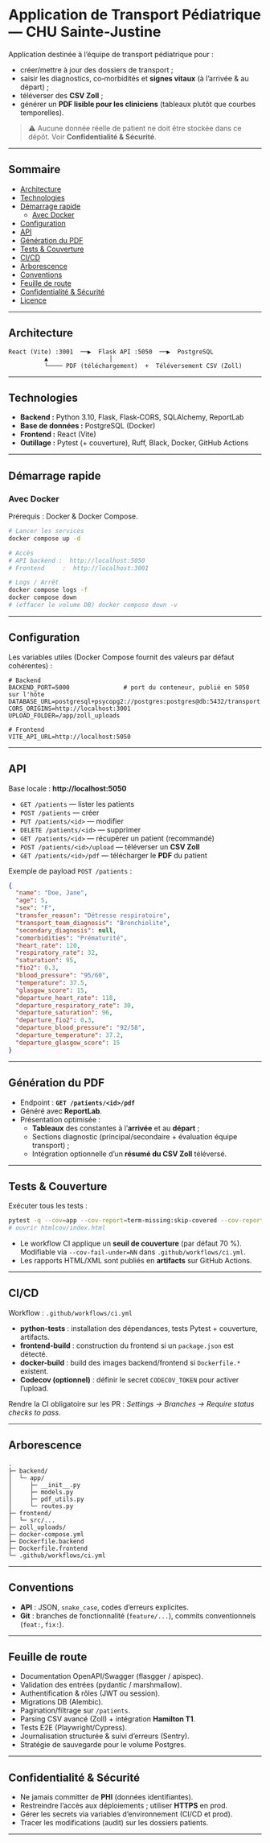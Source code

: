 # Application de Transport Pédiatrique — CHU Sainte‑Justine

Application destinée à l’équipe de transport pédiatrique pour :
- créer/mettre à jour des dossiers de transport ;
- saisir les diagnostics, co‑morbidités et **signes vitaux** (à l’arrivée & au départ) ;
- téléverser des **CSV Zoll** ;
- générer un **PDF lisible pour les cliniciens** (tableaux plutôt que courbes temporelles).

> ⚠️ Aucune donnée réelle de patient ne doit être stockée dans ce dépôt. Voir **Confidentialité & Sécurité**.

---

## Sommaire
- [Architecture](#architecture)
- [Technologies](#technologies)
- [Démarrage rapide](#démarrage-rapide)
  - [Avec Docker](#avec-docker)
- [Configuration](#configuration)
- [API](#api)
- [Génération du PDF](#génération-du-pdf)
- [Tests & Couverture](#tests--couverture)
- [CI/CD](#cicd)
- [Arborescence](#arborescence)
- [Conventions](#conventions)
- [Feuille de route](#feuille-de-route)
- [Confidentialité & Sécurité](#confidentialité--sécurité)
- [Licence](#licence)

---

## Architecture
```
React (Vite) :3001  ──▶  Flask API :5050  ──▶  PostgreSQL
          ▲                 │
          └──── PDF (téléchargement)  +  Téléversement CSV (Zoll)
```

---

## Technologies
- **Backend :** Python 3.10, Flask, Flask‑CORS, SQLAlchemy, ReportLab  
- **Base de données :** PostgreSQL (Docker)  
- **Frontend :** React (Vite)  
- **Outillage :** Pytest (+ couverture), Ruff, Black, Docker, GitHub Actions

---

## Démarrage rapide

### Avec Docker
Prérequis : Docker & Docker Compose.

```bash
# Lancer les services
docker compose up -d

# Accès
# API backend :  http://localhost:5050
# Frontend     :  http://localhost:3001

# Logs / Arrêt
docker compose logs -f
docker compose down
# (effacer le volume DB) docker compose down -v
```
---

## Configuration
Les variables utiles (Docker Compose fournit des valeurs par défaut cohérentes) :

```
# Backend
BACKEND_PORT=5000               # port du conteneur, publié en 5050 sur l'hôte
DATABASE_URL=postgresql+psycopg2://postgres:postgres@db:5432/transport
CORS_ORIGINS=http://localhost:3001
UPLOAD_FOLDER=/app/zoll_uploads

# Frontend
VITE_API_URL=http://localhost:5050
```
---

## API
Base locale : **http://localhost:5050**

- `GET /patients` — lister les patients  
- `POST /patients` — créer  
- `PUT /patients/<id>` — modifier  
- `DELETE /patients/<id>` — supprimer  
- `GET /patients/<id>` — récupérer un patient (recommandé)  
- `POST /patients/<id>/upload` — téléverser un **CSV Zoll**  
- `GET /patients/<id>/pdf` — télécharger le **PDF** du patient

Exemple de payload `POST /patients` :
```json
{
  "name": "Doe, Jane",
  "age": 5,
  "sex": "F",
  "transfer_reason": "Détresse respiratoire",
  "transport_team_diagnosis": "Bronchiolite",
  "secondary_diagnosis": null,
  "comorbidities": "Prématurité",
  "heart_rate": 120,
  "respiratory_rate": 32,
  "saturation": 95,
  "fio2": 0.3,
  "blood_pressure": "95/60",
  "temperature": 37.5,
  "glasgow_score": 15,
  "departure_heart_rate": 118,
  "departure_respiratory_rate": 30,
  "departure_saturation": 96,
  "departure_fio2": 0.3,
  "departure_blood_pressure": "92/58",
  "departure_temperature": 37.2,
  "departure_glasgow_score": 15
}
```

---

## Génération du PDF
- Endpoint : **`GET /patients/<id>/pdf`**  
- Généré avec **ReportLab**.  
- Présentation optimisée :  
  - **Tableaux** des constantes à l’**arrivée** et au **départ** ;  
  - Sections diagnostic (principal/secondaire + évaluation équipe transport) ;  
  - Intégration optionnelle d’un **résumé du CSV Zoll** téléversé.

---

## Tests & Couverture
Exécuter tous les tests :
```bash
pytest -q --cov=app --cov-report=term-missing:skip-covered --cov-report=html
# ouvrir htmlcov/index.html
```

- Le workflow CI applique un **seuil de couverture** (par défaut 70 %). Modifiable via `--cov-fail-under=NN` dans `.github/workflows/ci.yml`.  
- Les rapports HTML/XML sont publiés en **artifacts** sur GitHub Actions.

---

## CI/CD
Workflow : `.github/workflows/ci.yml`
- **python-tests** : installation des dépendances, tests Pytest + couverture, artifacts.  
- **frontend-build** : construction du frontend si un `package.json` est détecté.  
- **docker-build** : build des images backend/frontend si `Dockerfile.*` existent.  
- **Codecov (optionnel)** : définir le secret `CODECOV_TOKEN` pour activer l’upload.

Rendre la CI obligatoire sur les PR : *Settings → Branches → Require status checks to pass*.

---

## Arborescence
```
.
├─ backend/
│  └─ app/
│     ├─ __init__.py
│     ├─ models.py
│     ├─ pdf_utils.py
│     └─ routes.py
├─ frontend/
│  └─ src/...
├─ zoll_uploads/
├─ docker-compose.yml
├─ Dockerfile.backend
├─ Dockerfile.frontend
└─ .github/workflows/ci.yml
```

---

## Conventions
- **API** : JSON, `snake_case`, codes d’erreurs explicites.  
- **Git** : branches de fonctionnalité (`feature/...`), commits conventionnels (`feat:`, `fix:`).

---

## Feuille de route
- Documentation OpenAPI/Swagger (flasgger / apispec).  
- Validation des entrées (pydantic / marshmallow).  
- Authentification & rôles (JWT ou session).  
- Migrations DB (Alembic).  
- Pagination/filtrage sur `/patients`.  
- Parsing CSV avancé (Zoll) + intégration **Hamilton T1**.  
- Tests E2E (Playwright/Cypress).  
- Journalisation structurée & suivi d’erreurs (Sentry).  
- Stratégie de sauvegarde pour le volume Postgres.

---

## Confidentialité & Sécurité
- Ne jamais committer de **PHI** (données identifiantes).  
- Restreindre l’accès aux déploiements ; utiliser **HTTPS** en prod.  
- Gérer les secrets via variables d’environnement (CI/CD et prod).  
- Tracer les modifications (audit) sur les dossiers patients.

---

